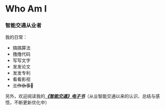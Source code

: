 # Who Am I

### 智能交通从业者

我的日常：

* 搞搞算法
* 撸撸代码
* 写写文字
* 发发论文
* 发发专利
* 看看影视
* ~~工作杂事🤫~~

另外，欢迎阅读我的[_**《智能交通》电子书**_](https://its.xinzhi-wang.com/)（从业智能交通以来的认识、总结与感悟，不断更新优化中）

